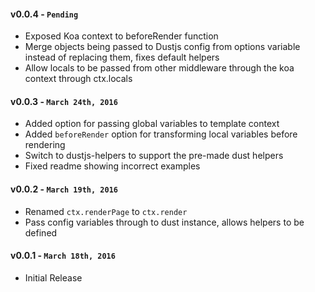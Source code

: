 #### v0.0.4 - `Pending`
* Exposed Koa context to beforeRender function
* Merge objects being passed to Dustjs config from options variable instead of replacing them, fixes default helpers
* Allow locals to be passed from other middleware through the koa context through ctx.locals

#### v0.0.3 - `March 24th, 2016`
* Added option for passing global variables to template context
* Added `beforeRender` option for transforming local variables before rendering
* Switch to dustjs-helpers to support the pre-made dust helpers
* Fixed readme showing incorrect examples

#### v0.0.2 - `March 19th, 2016`
* Renamed `ctx.renderPage` to `ctx.render` 
* Pass config variables through to dust instance, allows helpers to be defined

#### v0.0.1 - `March 18th, 2016`
* Initial Release
